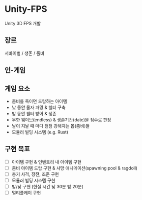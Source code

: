 # Unity-FPS
Unity 3D FPS 개발

## 장르
서바이벌 / 생존 / 좀비

## 인-게임


## 게임 요소
- 좀비를 죽이면 드랍하는 아이템
- 낮 동안 물자 파밍 & 쉘터 구축
- 밤 동안 쉘터 방어 & 생존
- 무한 웨이브(endless) & 생존기간(date)을 점수로 판정
- 날이 지날 때 마다 점점 강해지는 몹(좀비)들
- 모듈러 빌딩 시스템 (e.g. Rust)

## 구현 목표
- [ ] 아이템 구현 & 인벤토리 내 아이템 구현
- [ ] 좀비 아이템 드랍 구현 & 사망 애니메이션(spawning pool & ragdoll)  
- [ ] 총기 사격, 장전, 조준 구현
- [ ] 모듈러 빌딩 시스템 구현
- [ ] 밤/낮 구현 (현실 시간 낮 30분 밤 20분)
- [ ] 멀티플레이 구현

